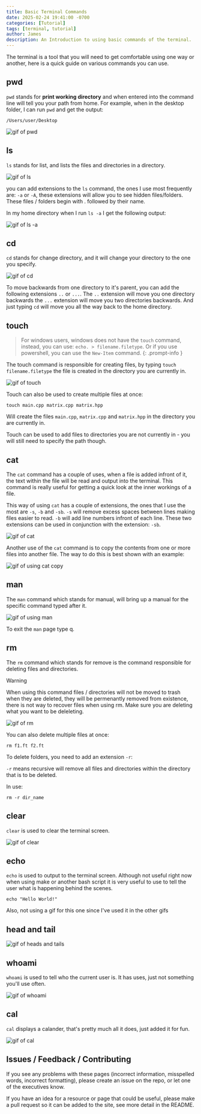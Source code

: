 ```yaml
---
title: Basic Terminal Commands
date: 2025-02-24 19:41:00 -0700
categories: [Tutorial]
tags: [terminal, tutorial]
author: James
description: An Introduction to using basic commands of the terminal.
---
```


The terminal is a tool that you will need to get comfortable using one
way or another, here is a quick guide on various commands you can use.

## pwd

`pwd` stands for **print working directory** and when entered into the command line
will tell you your path from home. For example, when in the desktop folder, I can
run `pwd` and get the output:

`/Users/user/Desktop`

![gif of pwd](../assets/basic_commands/pwd-ulcsc.gif)

## ls

`ls` stands for list, and lists the files and directories in a directory.

![gif of ls](../assets/basic_commands/ls-ulcsc.gif)

you can add extensions to the `ls` command, the ones I use most frequently are:
`-a` or `-A`, these extensions will allow you to see hidden files/folders. These
files / folders begin with . followed by their name.

In my home directory when I run `ls -a` I get the following output:

![gif of ls -a](../assets/basic_commands/ls-a-ulcsc.gif)

## cd

`cd` stands for change directory, and it will change your directory to the one
you specify.

![gif of cd](../assets/basic_commands/cd-ulcsc.gif)

To move backwards from one directory to it's parent, you can add the following
extensions `..` or `...`. The `..` extension will move you one directory backwards
the `...` extension will move you two directories backwards. And just typing `cd`
will move you all the way back to the home directory.

## touch

> For windows users, windows does not have the `touch` command, instead, you can use: `echo. > filename.filetype`. Or if you use powershell, you can use the `New-Item` command.
{: .prompt-info }

The touch command is responsible for creating files, by typing `touch filename.filetype`
the file is created in the directory you are currently in.

![gif of touch](../assets/basic_commands/touch-ulcsc.gif)

Touch can also be used to create multiple files at once:

`touch main.cpp matrix.cpp matrix.hpp`

Will create the files `main.cpp`, `matrix.cpp` and `matrix.hpp` in the directory
you are currently in.

Touch can be used to add files to directories you are not currently in - you will
still need to specify the path though.

## cat

The `cat` command has a couple of uses, when a file is added infront of it, the
text within the file will be read and output into the terminal. This command is
really useful for getting a quick look at the inner workings of a file.

This way of using `cat` has a couple of extensions, the ones that I use the most
are `-s`, `-b` and `-sb`. `-s` will remove excess spaces between lines making files
easier to read. `-b`  will add line numbers infront of each line. These two
extensions can be used in conjunction with the extension: `-sb`.

![gif of cat](../assets/basic_commands/cat-ulcsc.gif)

Another use of the `cat` command is to copy the contents from one or more files
into another file. The way to do this is best shown with an example:

![gif of using cat copy](../assets/basic_commands/cat-push-ulcsc.gif)

## man

The `man` command which stands for manual, will bring up a manual for the specific
command typed after it.

![gif of using man](../assets/basic_commands/man-ulcsc.gif)

To exit the `man` page type q.

## rm

The `rm` command which stands for remove is the command responsible for deleting
files and directories.

> [!Warning]
> When using this command files / directories will not be moved to trash when they
> are deleted, they will be permenantly removed from existence, there is not way
> to recover files when using rm. Make sure you are deleting what you want to be
> deleleting.
>

![gif of rm](../assets/basic_commands/rm-ulcsc.gif)

You can also delete multiple files at once:

`rm f1.ft f2.ft`

To delete folders, you need to add an extension `-r`:

`-r` means recursive will remove all files and directories within the directory that
is to be deleted.

In use:

`rm -r dir_name`

## clear

`clear` is used to clear the terminal screen.

![gif of clear](../assets/basic_commands/clear-ulcsc.gif)

## echo

`echo` is used to output to the terminal screen. Although not useful right now
when using make or another bash script it is very useful to use to tell the user what
is happening behind the scenes.

`echo "Hello World!"`

Also, not using a gif for this one since I've used it in the other gifs

## head and tail

![gif of heads and tails](../assets/basic_commands/head-tail-ulcsc.gif)

## whoami

`whoami` is used to tell who the current user is. It has uses, just not something
you'll use often.

![gif of whoami](../assets/basic_commands/whoami-ulcsc.gif)

## cal

`cal` displays a calander, that's pretty much all it does, just added it for fun.

![gif of cal](../assets/basic_commands/cal-ulcsc.gif)

## Issues / Feedback / Contributing

If you see any problems with these pages (incorrect information, misspelled
words, incorrect formatting), please create an issue on the repo, or let one
of the executives know.

If you have an idea for a resource or page that could be useful, please make a
pull request so it can be added to the site, see more detail in the README.
